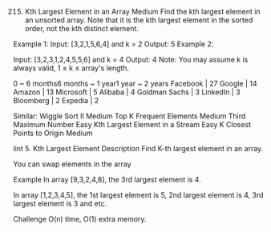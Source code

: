 215. Kth Largest Element in an Array
Medium
Find the kth largest element in an unsorted array. Note that it is the kth largest element in the sorted order, not the kth distinct element.

Example 1:
Input: [3,2,1,5,6,4] and k = 2
Output: 5
Example 2:

Input: [3,2,3,1,2,4,5,5,6] and k = 4
Output: 4
Note: You may assume k is always valid, 1 ≤ k ≤ array's length.

0 ~ 6 months6 months ~ 1 year1 year ~ 2 years
Facebook | 27 Google | 14 Amazon | 13 Microsoft | 5 Alibaba | 4 Goldman Sachs | 3 LinkedIn | 3 Bloomberg | 2 Expedia | 2 

Similar:
Wiggle Sort II Medium Top K Frequent Elements Medium
Third Maximum Number Easy
Kth Largest Element in a Stream Easy
K Closest Points to Origin Medium

lint 5. Kth Largest Element
Description
Find K-th largest element in an array.

You can swap elements in the array

Example
In array [9,3,2,4,8], the 3rd largest element is 4.

In array [1,2,3,4,5], the 1st largest element is 5, 2nd largest element is 4, 3rd largest element is 3 and etc.

Challenge
O(n) time, O(1) extra memory.
